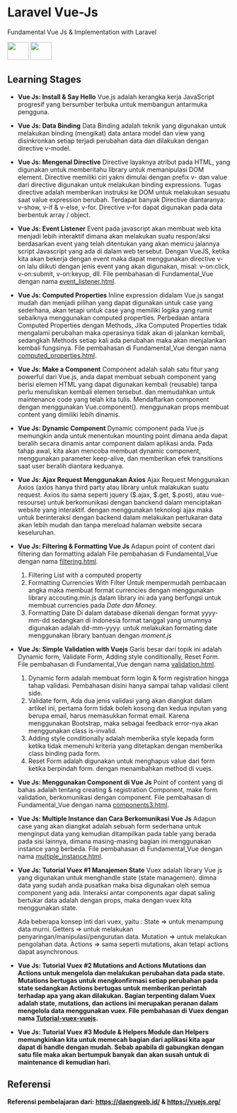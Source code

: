 # Laravel Vue-Js
Fundamental Vue Js &amp; Implementation with Laravel 

<img src="https://upload.wikimedia.org/wikipedia/commons/thumb/9/9a/Laravel.svg/1200px-Laravel.svg.png" height="40" width="48">
<img src="https://vuejs.org/images/logo.png" height="40" width="48">

## Learning Stages

- <b>Vue Js: Install & Say Hello</b>
  Vue.js adalah kerangka kerja JavaScript progresif yang bersumber terbuka untuk membangun antarmuka pengguna.

- <b>Vue Js: Data Binding</b>
  Data Binding adalah teknik yang digunakan untuk melakukan binding (mengikat) data antara model dan view yang disinkronkan setiap terjadi perubahan data dan dilakukan dengan directive v-model.

- <b>Vue Js: Mengenal Directive</b>
  Directive layaknya atribut pada HTML, yang digunakan untuk memberitahu library untuk memanipulasi DOM element. Directive memiliki ciri yakni dimulai dengan prefix v- dan value dari directive digunakan untuk melakukan binding expressions. Tugas directive adalah memberikan instruksi ke DOM untuk melakukan sesuatu saat value expression berubah. Terdapat banyak Directive diantaranya: v-show, v-if & v-else, v-for. Directive v-for dapat digunakan pada data berbentuk array / object.

- <b>Vue Js: Event Listener</b>
  Event pada javascript akan membuat web kita menjadi lebih interaktif dimana akan melakukan suatu respon/aksi berdasarkan event yang telah ditentukan yang akan memicu jalannya script Javascript yang ada di dalam web tersebut. Dengan VueJS, ketika kita akan bekerja dengan event maka dapat menggunakan directive v-on lalu diikuti dengan jenis event yang akan digunakan, misal: v-on:click, v-on:submit, v-on:keyup, dll. File pembahasan di Fundamental_Vue dengan nama [event_listener.html](https://github.com/Sigit-Wasis/Laravel-Vue-Js/blob/master/Fundamental_Vue/event_listener.html).

- <b>Vue Js: Computed Properties</b>
  Inline expression didalam Vue.js sangat mudah dan menjadi pilihan yang dapat digunakan untuk case yang sederhana, akan tetapi untuk case yang memiliki logika yang rumit sebaiknya menggunakan computed properties. Perbedaan antara Computed Properties dengan Methods, Jika Computed Properties tidak mengalami perubahan maka operasinya tidak akan di jalankan kembali, sedangkah Methods setiap kali ada perubahan maka akan menjalankan kembali fungsinya. File pembahasan di Fundamental_Vue dengan nama [computed_properties.html](https://github.com/Sigit-Wasis/Laravel-Vue-Js/blob/master/Fundamental_Vue/computed_properties.html).

- <b>Vue Js: Make a Component</b>
  Component adalah salah satu fitur yang powerful dari Vue.js, anda dapat membuat sebuah component yang berisi elemen HTML yang dapat digunakan kembali (reusable) tanpa perlu menuliskan kembali elemen tersebut. dan memudahkan untuk maintenance code yang telah kita tulis. Mendaftarkan component dengan menggunakan Vue.component(). menggunakan props membuat content yang dimiliki lebih dinamis.

- <b>Vue Js: Dynamic Component</b>
  Dynamic component pada Vue.js memungkin anda untuk menentukan mounting point dimana anda dapat beralih secara dinamis antar component dalam aplikasi anda. Pada tahap awal, kita akan mencoba membuat dynamic component, menggunakan parameter keep-alive, dan memberikan efek transitions saat user beralih diantara keduanya.

- <b>Vue Js: Ajax Request Menggunakan Axios</b>
  Ajax Request Menggunakan Axios (axios hanya third party atau library untuk malakukan suatu request. Axios itu sama seperti jquery ($.ajax, $.get, $.post), atau vue-resourse) untuk berkomunikasi dengan banckend dalam menciptakan website yang interaktif. dengan menggunakan teknologi ajax maka untuk berinteraksi dengan backend dalam melakukan pertukaran data akan lebih mudah dan tanpa mereload halaman website secara keseluruhan.

- <b>Vue Js: Filtering & Formatting Vue Js</b>
  Adapun point of content dari filtering dan formatting adalah 
  File pembahasan di Fundamental_Vue dengan nama [filtering.html](https://github.com/Sigit-Wasis/Laravel-Vue-Js/blob/master/Fundamental_Vue/filtering.html).
  1. Filtering List with a computed property
  2. Formatting Currencies With Filter
     Untuk mempermudah pembacaan angka maka membuat format currencies dengan menggunakan library accouting.min.js
     dalam library ini ada yang berfungsi untuk membuat currencies pada <i>Date dan Money</i>.
  3. Formatting Date
     Di dalam database dikenali dengan format yyyy-mm-dd sedangkan di indonesia format tanggal yang umumnya digunakan adalah dd-mm-yyyy.
     untuk melakukan formating date menggunakan library bantuan dengan <i>moment.js</i>

- <b>Vue Js: Simple Validation with Vuejs</b>
  Garis besar dari topik ini adalah Dynamic form, Validate Form, Adding style conditionally, Reset Form.
  File pembahasan di Fundamental_Vue dengan nama [validation.html](https://github.com/Sigit-Wasis/Laravel-Vue-Js/blob/master/Fundamental_Vue/validation.html).
  1. Dynamic form adalah membuat form login & form registration hingga tahap validasi. Pembahasan disini hanya sampai tahap validasi client side.
  2. Validate form, Ada dua jenis validasi yang akan diangkat dalam artikel ini, pertama form tidak boleh kosong dan kedua inputan yang berupa email, harus memasukkan format email. Karena menggunakan Bootstrap, maka sebagai feedback error-nya akan menggunakan class is-invalid.
  3. Adding style conditionally adalah memberika style kepada form ketika tidak memenuhi kriteria yang ditetapkan dengan memberika class binding pada form.
  4. Reset Form adalah digunakan untuk menghapus value dari form ketika berpindah form. dengan menambahkan method di vuejs.
  
- <b>Vue Js: Menggunakan Component di Vue Js</b>
  Point of content yang di bahas adalah tentang creating & registration Component, make form validation, berkomunikasi dengan component.
  File pembahasan di Fundamental_Vue dengan nama [components3.html](https://github.com/Sigit-Wasis/Laravel-Vue-Js/blob/master/Fundamental_Vue/components3.html).

- <b>Vue Js: Multiple Instance dan Cara Berkomunikasi Vue Js</b>
  Adapun case yang akan diangkat adalah sebuah form sederhana untuk menginput data yang kemudian ditampilkan pada table yang berada pada sisi lainnya, dimana masing-masing bagian ini menggunakan instance yang berbeda. File pembahasan di Fundamental_Vue dengan nama [multiple_instance.html](https://github.com/Sigit-Wasis/Laravel-Vue-Js/blob/master/Fundamental_Vue/multiple_instance.html).

- <b>Vue Js: Tutorial Vuex #1 Manajemen State</b>
  Vuex adalah library Vue js yang digunakan untuk menghandle state (state managemen). dimna data yang sudah anda pusatkan maka bisa digunakan oleh semua component yang ada. Interaksi antar components agar dapat saling bertukar data adalah dengan props, maka dengan vuex kita menggunakan state.

  Ada beberapa konsep inti dari vuex, yaitu :
    State => untuk menampung data murni.
    Getters => untuk melakukan penyaringan/manipulasi/pengurutan data.
    Mutation => untuk melakukan pengolahan data.
    Actions => sama seperti mutations, akan tetapi actions dapat asynchronous.

- <b>Vue Js: Tutorial Vuex #2 Mutations and Actions
  Mutations dan Actions untuk mengelola dan melakukan perubahan data pada state. Mutations bertugas untuk mengkonfirmasi setiap perubahan pada state sedangkan Actions bertugas untuk memberikan perintah terhadap apa yang akan dilakukan.
  Bagian terpenting dalam Vuex adalah state, mutations, dan actions ini merupakan peranan dalam mengelola data menggunakan vuex.
  File pembahasan di Vuex dengan nama [Tutorial-vuex-vuejs](https://github.com/Sigit-Wasis/Laravel-Vue-Js/blob/master/tutorial-vuex-vuejs).

- <b>Vue Js: Tutorial Vuex #3 Module & Helpers
  Module dan Helpers memungkinkan kita untuk memecah bagian dari aplikasi kita agar dapat di handle dengan mudah. Sebab apabila di gabungkan dengan satu file maka akan bertumpuk banyak dan akan susah untuk di maintenance di kemudian hari.
  
## Referensi
Referensi pembelajaran dari: https://daengweb.id/ & https://vuejs.org/ 